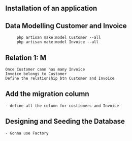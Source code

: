 
## Installation of an application
## Data Modelling  Customer and Invoice
         php artisan make:model Customer --all
         php artisan make:model Invoice --all
## Relation 1: M
    Once Customer cann has many Invoice
    Invoice belongs to Customer
    Define the relationship btn Customer and Invoice
## Add the migration column
    - define all the column for custtomers and Invoice
## Designing and Seeding the Database
    - Gonna use Factory
            
